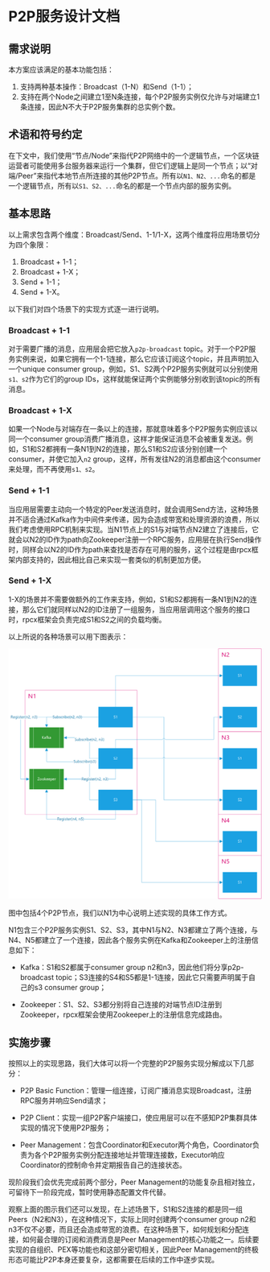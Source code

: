 # P2P服务设计文档

## 需求说明

本方案应该满足的基本功能包括：

1. 支持两种基本操作：Broadcast（1-N）和Send（1-1）；
2. 支持在两个Node之间建立1至N条连接，每个P2P服务实例仅允许与对端建立1条连接，因此N不大于P2P服务集群的总实例个数。

## 术语和符号约定

在下文中，我们使用“节点/Node”来指代P2P网络中的一个逻辑节点，一个区块链运营者可能使用多台服务器来运行一个集群，但它们逻辑上是同一个节点；以“对端/Peer”来指代本地节点所连接的其他P2P节点。所有以`N1、N2、...`命名的都是一个逻辑节点，所有以`S1、S2、...`命名的都是一个节点内部的服务实例。

## 基本思路

以上需求包含两个维度：Broadcast/Send、1-1/1-X，这两个维度将应用场景切分为四个象限：

1. Broadcast + 1-1；
2. Broadcast + 1-X；
3. Send + 1-1；
4. Send + 1-X。

以下我们对四个场景下的实现方式逐一进行说明。

### Broadcast + 1-1

对于需要广播的消息，应用层会把它放入`p2p-broadcast` topic。对于一个P2P服务实例来说，如果它拥有一个1-1连接，那么它应该订阅这个topic，并且声明加入一个unique consumer group，例如，S1、S2两个P2P服务实例就可以分别使用`s1、s2`作为它们的group IDs，这样就能保证两个实例能够分别收到该topic的所有消息。

### Broadcast + 1-X

如果一个Node与对端存在一条以上的连接，那就意味着多个P2P服务实例应该以同一个consumer group消费广播消息，这样才能保证消息不会被重复发送。例如，S1和S2都拥有一条N1到N2的连接，那么S1和S2应该分别创建一个consumer，并使它加入`n2` group，这样，所有发往N2的消息都由这个consumer来处理，而不再使用`s1、s2`。

### Send + 1-1

当应用层需要主动向一个特定的Peer发送消息时，就会调用Send方法，这种场景并不适合通过Kafka作为中间件来传递，因为会造成带宽和处理资源的浪费，所以我们考虑使用RPC机制来实现。当N1节点上的S1与对端节点N2建立了连接后，它就会以N2的ID作为path向Zookeeper注册一个RPC服务，应用层在执行Send操作时，同样会以N2的ID作为path来查找是否存在可用的服务，这个过程是由rpcx框架内部支持的，因此相比自己来实现一套类似的机制更加方便。

### Send + 1-X

1-X的场景并不需要做额外的工作来支持，例如，S1和S2都拥有一条N1到N2的连接，那么它们就同样以N2的ID注册了一组服务，当应用层调用这个服务的接口时，rpcx框架会负责完成S1和S2之间的负载均衡。

以上所说的各种场景可以用下图表示：

![](./design/rationale.png)

图中包括4个P2P节点，我们以N1为中心说明上述实现的具体工作方式。

N1包含三个P2P服务实例S1、S2、S3，其中N1与N2、N3都建立了两个连接，与N4、N5都建立了一个连接，因此各个服务实例在Kafka和Zookeeper上的注册信息如下：

* Kafka：S1和S2都属于consumer group n2和n3，因此他们将分享p2p-broadcast topic；S3连接的S4和S5都是1-1连接，因此它只需要声明属于自己的s3 consumer group；

* Zookeeper：S1、S2、S3都分别将自己连接的对端节点ID注册到Zookeeper，rpcx框架会使用Zookeeper上的注册信息完成路由。

## 实施步骤

按照以上的实现思路，我们大体可以将一个完整的P2P服务实现分解成以下几部分：

* P2P Basic Function：管理一组连接，订阅广播消息实现Broadcast，注册RPC服务并响应Send请求；

* P2P Client：实现一组P2P客户端接口，使应用层可以在不感知P2P集群具体实现的情况下使用P2P服务；

* Peer Management：包含Coordinator和Executor两个角色，Coordinator负责为各个P2P服务实例分配连接地址并管理连接数，Executor响应Coordinator的控制命令并定期报告自己的连接状态。

现阶段我们会优先完成前两个部分，Peer Management的功能复杂且相对独立，可留待下一阶段完成，暂时使用静态配置文件代替。

观察上面的图示我们还可以发现，在上述场景下，S1和S2连接的都是同一组Peers（N2和N3），在这种情况下，实际上同时创建两个consumer group n2和n3不仅不必要，而且还会造成带宽的浪费。在这种场景下，如何规划和分配连接，如何最合理的订阅和消费消息是Peer Management的核心功能之一。后续要实现的自组织、PEX等功能也和这部分密切相关，因此Peer Management的终极形态可能比P2P本身还要复杂，这都需要在后续的工作中逐步实现。
